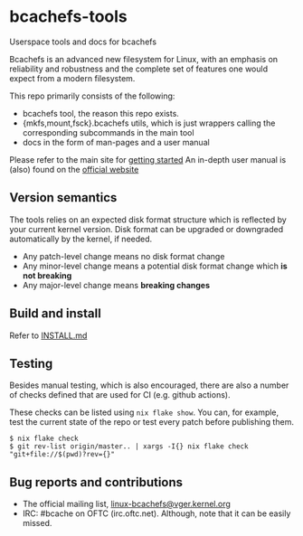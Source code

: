 bcachefs-tools
==============
Userspace tools and docs for bcachefs

Bcachefs is an advanced new filesystem for Linux, with an emphasis on reliability and robustness
and the complete set of features one would expect from a modern filesystem.

This repo primarily consists of the following:

- bcachefs tool, the reason this repo exists.
- {mkfs,mount,fsck}.bcachefs utils, which is just wrappers calling the corresponding subcommands
  in the main tool
- docs in the form of man-pages and a user manual

Please refer to the main site for [getting started](https://bcachefs.org/#Getting_started)
An in-depth user manual is (also) found on the [official website](https://bcachefs.org/#Documentation)

Version semantics
-----------------

The tools relies on an expected disk format structure which is reflected by your current kernel version.
Disk format can be upgraded or downgraded automatically by the kernel, if needed.

- Any patch-level change means no disk format change
- Any minor-level change means a potential disk format change which **is not breaking**
- Any major-level change means **breaking changes**

Build and install
-----------------

Refer to [INSTALL.md](./INSTALL.md)

Testing
-------

Besides manual testing, which is also encouraged, there are also a number of
checks defined that are used for CI (e.g. github actions).

These checks can be listed using `nix flake show`. You can, for example, test
the current state of the repo or test every patch before publishing them.

```console
$ nix flake check
$ git rev-list origin/master.. | xargs -I{} nix flake check "git+file://$(pwd)?rev={}"
```

Bug reports and contributions
-----------------------------

- The official mailing list, linux-bcachefs@vger.kernel.org
- IRC: #bcache on OFTC (irc.oftc.net). Although, note that it can be easily missed.
